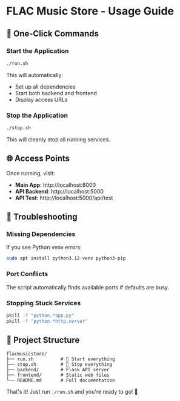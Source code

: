 # FLAC Music Store - Usage Guide

## 🎯 One-Click Commands

### Start the Application
```bash
./run.sh
```
This will automatically:
- Set up all dependencies
- Start both backend and frontend
- Display access URLs

### Stop the Application  
```bash
./stop.sh
```
This will cleanly stop all running services.

## 🌐 Access Points

Once running, visit:
- **Main App**: http://localhost:8000
- **API Backend**: http://localhost:5000
- **API Test**: http://localhost:5000/api/test

## 🔧 Troubleshooting

### Missing Dependencies
If you see Python venv errors:
```bash
sudo apt install python3.12-venv python3-pip
```

### Port Conflicts  
The script automatically finds available ports if defaults are busy.

### Stopping Stuck Services
```bash
pkill -f "python.*app.py"
pkill -f "python.*http.server"
```

## 📁 Project Structure
```
flacmusicstore/
├── run.sh          # 🚀 Start everything  
├── stop.sh         # 🛑 Stop everything
├── backend/        # Flask API server
├── frontend/       # Static web files
└── README.md       # Full documentation
```

That's it! Just run `./run.sh` and you're ready to go! 🎵 